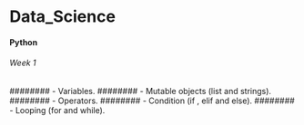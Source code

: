 # Data_Science
#### Python 
######    Week 1
########        - Variables.
########        - Mutable objects (list and strings).
########        - Operators.
########        - Condition (if , elif and else).
########        - Looping (for and while).
